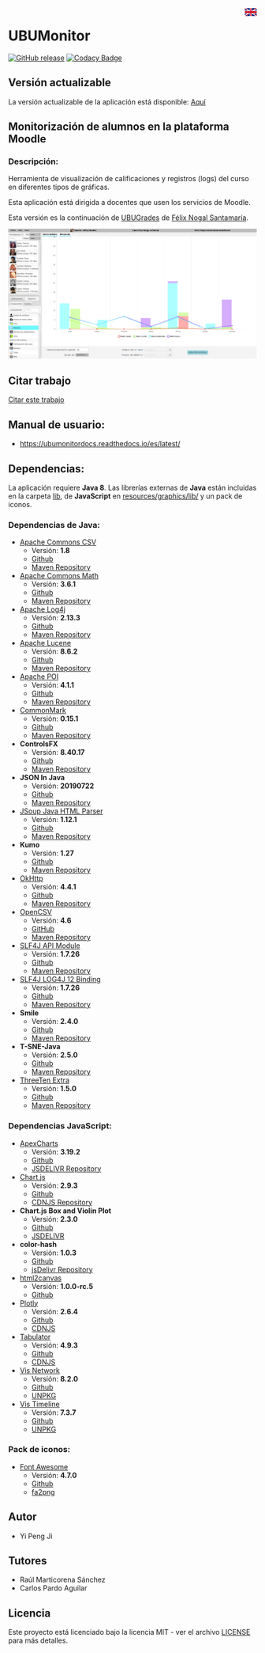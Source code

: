 <a href="README.md">
<img align="right" src="src/main/resources/img/countries_flags/GB.png">
</a>

# UBUMonitor
[![GitHub release](https://img.shields.io/github/release/yjx0003/UBUMonitor.svg)](https://github.com/yjx0003/UBUMonitor/releases/)
[![Codacy Badge](https://api.codacy.com/project/badge/Grade/f79d51e496b3495690aa6480269536b8)](https://www.codacy.com/app/yjx0003/UBUMonitor?utm_source=github.com&amp;utm_medium=referral&amp;utm_content=yjx0003/UBUMonitor&amp;utm_campaign=Badge_Grade)

## Versión actualizable
La versión actualizable de la aplicación está disponible: [Aquí](https://github.com/yjx0003/UBUMonitorLauncher/releases)

## Monitorización de alumnos en la plataforma Moodle
### Descripción:

Herramienta de visualización de calificaciones y registros (logs) del curso en diferentes tipos de gráficas.

Esta aplicación está dirigida a docentes que usen los servicios de Moodle.

Esta versión es la continuación de [UBUGrades](https://github.com/huco95/UBUGrades) de [Félix Nogal Santamaría](https://github.com/huco95).
<p align="center"><img src="/latex/img/ejemplo_barras_apiladas.png" />

## Citar trabajo
[Citar este trabajo](https://www.mdpi.com/2079-9292/11/6/954#cite)
## Manual de usuario:
<!--* https://ubumonitor.gitbook.io/ubumonitor/-->
* https://ubumonitordocs.readthedocs.io/es/latest/

## Dependencias:
La aplicación requiere **Java 8**.
Las librerías externas de **Java** están incluidas en la carpeta [lib](lib), de **JavaScript** en [resources/graphics/lib/](resources/graphics/lib/) y un pack de iconos.

### Dependencias de Java:
* [Apache Commons CSV](https://commons.apache.org/proper/commons-csv/)
  * Versión: **1.8**
  * [Github](https://github.com/apache/commons-csv)
  * [Maven Repository](https://mvnrepository.com/artifact/org.apache.commons/commons-csv)
* [Apache Commons Math](https://commons.apache.org/proper/commons-math/)
  * Versión: **3.6.1**
  * [Github](https://github.com/apache/commons-math)
  * [Maven Repository](https://mvnrepository.com/artifact/org.apache.commons/commons-math3)
* [Apache Log4j](http://logging.apache.org/log4j/1.2/)
  * Versión: **2.13.3**
  * [Github](https://github.com/apache/log4j)
  * [Maven Repository](https://mvnrepository.com/artifact/log4j/log4j)
* [Apache Lucene](https://lucene.apache.org/)
  * Versión: **8.6.2**
  * [Github](https://github.com/apache/lucene-solr)
  * [Maven Repository](https://mvnrepository.com/artifact/org.apache.lucene/lucene-core)
* [Apache POI](https://poi.apache.org/)
  * Versión: **4.1.1**
  * [Github](https://github.com/apache/poi)
  * [Maven Repository](https://mvnrepository.com/artifact/org.apache.poi/poi)  
* [CommonMark](https://commonmark.org/)
  * Versión: **0.15.1**
  * [Github](https://github.com/atlassian/commonmark-java)
  * [Maven Repository](https://mvnrepository.com/artifact/com.atlassian.commonmark/commonmark)    
* **ControlsFX**
  * Versión: **8.40.17**
  * [Github](https://github.com/controlsfx/controlsfx)
  * [Maven Repository](https://mvnrepository.com/artifact/org.controlsfx/controlsfx) 
* **JSON In Java**
  * Versión: **20190722**
  * [Github](https://github.com/stleary/JSON-java)
  * [Maven Repository](https://mvnrepository.com/artifact/org.json/json)
* [JSoup Java HTML Parser](https://jsoup.org/)
  * Versión: **1.12.1**
  * [Github](https://github.com/jhy/jsoup)
  * [Maven Repository](https://mvnrepository.com/artifact/org.jsoup/jsoup/1.11.3)
* **Kumo**
  * Versión: **1.27**
  * [Github](https://github.com/kennycason/kumo)
  * [Maven Repository](https://mvnrepository.com/artifact/com.kennycason/kumo-core)  
* [OkHttp](https://square.github.io/okhttp/)
  * Versión: **4.4.1**
  * [Github](https://github.com/square/okhttp/)
  * [Maven Repository](https://mvnrepository.com/artifact/com.squareup.okhttp3/okhttp)
* [OpenCSV](http://opencsv.sourceforge.net/)
  * Versión: **4.6**
  * [GitHub](https://github.com/jlawrie/opencsv)
  * [Maven Repository](https://mvnrepository.com/artifact/com.opencsv/opencsv/4.6)
* [SLF4J API Module](https://www.slf4j.org/)
  * Versión: **1.7.26**
  * [Github](https://github.com/qos-ch/slf4j)
  * [Maven Repository](https://mvnrepository.com/artifact/org.slf4j/slf4j-api)
* [SLF4J LOG4J 12 Binding](https://www.slf4j.org/)
  * Versión: **1.7.26**
  * [Github](https://github.com/qos-ch/slf4j/tree/master/slf4j-log4j12)
  * [Maven Repository](https://mvnrepository.com/artifact/org.slf4j/slf4j-log4j12)
* **Smile**
  * Versión: **2.4.0**
  * [Github](https://github.com/haifengl/smile)
  * [Maven Repository](https://mvnrepository.com/artifact/com.github.haifengl/smile-core)  
* **T-SNE-Java**
  * Versión: **2.5.0**
  * [Github](https://github.com/lejon/T-SNE-Java)
  * [Maven Repository](https://mvnrepository.com/artifact/com.github.lejon.T-SNE-Java/tsne)
* [ThreeTen Extra](https://www.threeten.org/threeten-extra/)
  * Versión: **1.5.0**
  * [Github](https://github.com/ThreeTen/threeten-extra)
  * [Maven Repository](https://mvnrepository.com/artifact/org.threeten/threeten-extra)  
  
### Dependencias JavaScript:
* [ApexCharts](https://apexcharts.com/)
  * Versión: **3.19.2**
  * [Github](https://github.com/apexcharts/apexcharts.js)
  * [JSDELIVR Repository](https://www.jsdelivr.com/package/npm/apexcharts)
* [Chart.js](https://www.chartjs.org/)
  * Versión: **2.9.3**
  * [Github](https://github.com/chartjs/Chart.js)
  * [CDNJS Repository](https://cdnjs.com/libraries/Chart.js/)
* **Chart.js Box and Violin Plot**
  * Versión: **2.3.0**
  * [Github](https://github.com/datavisyn/chartjs-chart-box-and-violin-plot)
  * [JSDELIVR](https://www.jsdelivr.com/package/npm/chartjs-chart-box-and-violin-plot)
* **color-hash**
  * Versión: **1.0.3**
  * [Github](https://github.com/zenozeng/color-hash)
  * [jsDelivr Repository](https://www.jsdelivr.com/package/npm/color-hash)
* [html2canvas](https://html2canvas.hertzen.com/)
  * Versión: **1.0.0-rc.5**
  * [Github](https://github.com/niklasvh/html2canvas/)
* [Plotly](https://plotly.com/javascript/)
  * Versión: **2.6.4**
  * [Github](https://github.com/plotly/plotly.js)
  * [CDNJS](https://cdnjs.com/libraries/plotly.js)
* [Tabulator](http://tabulator.info/)
  * Versión: **4.9.3**
  * [Github](https://github.com/olifolkerd/tabulator)
  * [CDNJS](https://cdnjs.com/libraries/tabulator)
* [Vis Network](https://visjs.github.io/vis-network/docs/network/)
  * Versión: **8.2.0**
  * [Github](https://github.com/visjs/vis-network)
  * [UNPKG](https://unpkg.com/browse/vis-network@8.2.0/standalone/umd/)
* [Vis Timeline](https://visjs.github.io/vis-timeline/docs/timeline/)
  * Versión: **7.3.7**
  * [Github](https://github.com/visjs/vis-network)
  * [UNPKG](https://unpkg.com/browse/vis-timeline@7.3.7/standalone/umd/)
  
### Pack de iconos:
* [Font Awesome](https://fontawesome.com/)
  * Versión: **4.7.0**
  * [Github](https://github.com/FortAwesome/Font-Awesome/)
  * [fa2png](http://fa2png.io/r/font-awesome/)

## Autor

- Yi Peng Ji

## Tutores
- Raúl Marticorena Sánchez
- Carlos Pardo Aguilar
## Licencia
Este proyecto está licenciado bajo la licencia MIT - ver el archivo [LICENSE](LICENSE) para más detalles.
